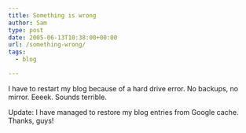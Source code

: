 ```yaml
---
title: Something is wrong
author: Sam
type: post
date: 2005-06-13T10:38:00+00:00
url: /something-wrong/
tags:
  - blog

---
```

I have to restart my blog because of a hard drive error. No backups, no mirror. Eeeek. Sounds terrible.

Update: I have managed to restore my blog entries from Google cache. Thanks, guys!

